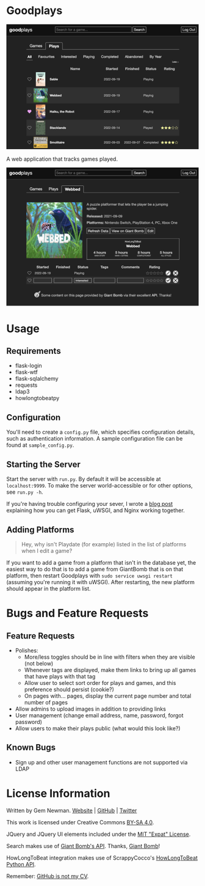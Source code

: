 Goodplays
=========

![Screenshot](/screenshots/plays.png?raw=true)

A web application that tracks games played.

![Details](/screenshots/details.png?raw=true)

Usage
=====

Requirements
------------

* flask-login
* flask-wtf
* flask-sqlalchemy
* requests
* ldap3
* howlongtobeatpy

Configuration
-------------

You'll need to create a `config.py` file, which specifies configuration details, such as
authentication information. A sample configuration file can be found at `sample_config.py`.

Starting the Server
-------------------

Start the server with `run.py`. By default it will be accessible at `localhost:9999`. To
make the server world-accessible or for other options, see `run.py -h`.

If you're having trouble configuring your sever, I wrote a
[blog post](http://blog.spurll.com/2015/02/configuring-flask-uwsgi-and-nginx.html)
explaining how you can get Flask, uWSGI, and Nginx working together.

Adding Platforms
----------------

> Hey, why isn't Playdate (for example) listed in the list of platforms when I edit a game?

If you want to add a game from a platform that isn't in the database yet, the easiest way
to do that is to add a game from GiantBomb that is on that platform, then restart
Goodplays with `sudo service uwsgi restart` (assuming you're running it with uWSGI). After
restarting, the new platform should appear in the platform list.

Bugs and Feature Requests
=========================

Feature Requests
----------------

* Polishes:
    * More/less toggles should be in line with filters when they are visible (not below)
    * Whenever tags are displayed, make them links to bring up all games that have plays
      with that tag
    * Allow user to select sort order for plays and games, and this preference should
      persist (cookie?)
    * On pages with... pages, display the current page number and total number of pages
* Allow admins to upload images in addition to providing links
* User management (change email address, name, password, forgot password)
* Allow users to make their plays public (what would this look like?)

Known Bugs
----------

* Sign up and other user management functions are not supported via LDAP

License Information
===================

Written by Gem Newman. [Website](http://spurll.com) | [GitHub](https://github.com/spurll/) | [Twitter](https://twitter.com/spurll)

This work is licensed under Creative Commons [BY-SA 4.0](http://creativecommons.org/licenses/by-sa/4.0/).

JQuery and JQuery UI elements included under the [MIT "Expat" License](https://opensource.org/licenses/MIT).

Search makes use of [Giant Bomb's API](https://www.giantbomb.com/api/). Thanks, [Giant Bomb](https://www.giantbomb.com/)!

HowLongToBeat integration makes use of ScrappyCocco's [HowLongToBeat Python API](https://github.com/ScrappyCocco/HowLongToBeat-PythonAPI).

Remember: [GitHub is not my CV](https://blog.jcoglan.com/2013/11/15/why-github-is-not-your-cv/).


